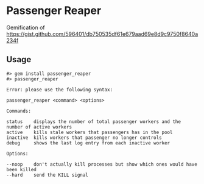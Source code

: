 # Passenger Reaper

Gemification of https://gist.github.com/596401/db750535df61e679aad69e8d9c9750f8640a234f

## Usage

    #> gem install passenger_reaper
    #> passenger_reaper

    Error: please use the following syntax:

    passenger_reaper <command> <options>

    Commands:

    status    displays the number of total passenger workers and the number of active workers
    active    kills stale workers that passengers has in the pool
    inactive  kills workers that passenger no longer controls
    debug     shows the last log entry from each inactive worker

    Options:

    --noop    don't actually kill processes but show which ones would have been killed
    --hard    send the KILL signal
